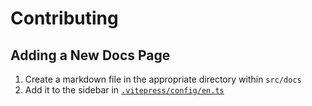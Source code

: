 # Contributing

## Adding a New Docs Page

1. Create a markdown file in the appropriate directory within `src/docs`
2. Add it to the sidebar in [`.vitepress/config/en.ts`](./.vitepress/config/en.ts)
